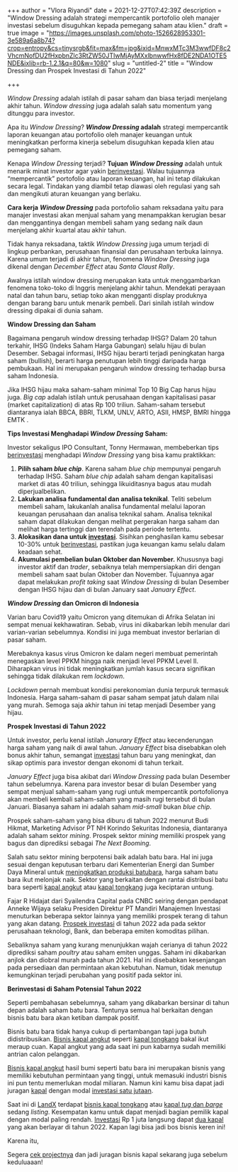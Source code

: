 +++
author = "Vlora Riyandi"
date = 2021-12-27T07:42:39Z
description = "Window Dressing adalah strategi mempercantik portofolio oleh manajer investasi sebelum disuguhkan kepada pemegang saham atau klien."
draft = true
image = "https://images.unsplash.com/photo-1526628953301-3e589a6a8b74?crop=entropy&cs=tinysrgb&fit=max&fm=jpg&ixid=MnwxMTc3M3wwfDF8c2VhcmNofDU2fHxpbnZlc3RtZW50JTIwMjAyMXxlbnwwfHx8fDE2NDA1OTE5NDE&ixlib=rb-1.2.1&q=80&w=1080"
slug = "untitled-2"
title = "Window Dressing dan Prospek Investasi di Tahun 2022"

+++


_Window Dressing_ adalah istilah di pasar saham dan biasa terjadi menjelang akhir tahun. _Window dressing_ juga adalah salah satu momentum yang ditunggu para investor.

Apa itu _Window Dressing_? **_Window Dressing_ adalah** strategi mempercantik laporan keuangan atau portofolio oleh manajer keuangan untuk meningkatkan performa kinerja sebelum disuguhkan kepada klien atau pemegang saham.

Kenapa _Window Dressing_ terjadi? **Tujuan** _**Window Dressing**_ adalah untuk menarik minat investor agar yakin [berinvestasi](https://landx.id/). Walau tujuannya “mempercantik” portofolio atau laporan keuangan, hal ini tetap dilakukan secara legal. Tindakan yang diambil tetap diawasi oleh regulasi yang sah dan mengikuti aturan keuangan yang berlaku.

**Cara kerja** _**Window Dressing**_ pada portofolio saham reksadana yaitu para manajer investasi akan menjual saham yang menampakkan kerugian besar dan menggantinya dengan membeli saham yang sedang naik daun menjelang akhir kuartal atau akhir tahun.

Tidak hanya reksadana, taktik _Window Dressing_ juga umum terjadi di lingkup perbankan, perusahaan finansial dan perusahaan terbuka lainnya. Karena umum terjadi di akhir tahun, fenomena _Window Dressing_ juga dikenal dengan _December Effect_ atau _Santa Claust Rally_.

Awalnya istilah window dressing merupakan kata untuk menggambarkan fenomena toko-toko di Inggris menjelang akhir tahun. Mendekati perayaan natal dan tahun baru, setiap toko akan mengganti display produknya dengan barang baru untuk menarik pembeli. Dari sinilah istilah window dressing dipakai di dunia saham.

**Window Dressing dan Saham**

Bagaimana pengaruh window dressing terhadap IHSG? Dalam 20 tahun terkahir, IHSG (Indeks Saham Harga Gabungan) selalu hijau di bulan Desember. Sebagai informasi, IHSG hijau berarti terjadi peningkatan harga saham (bullish), berarti harga penutupan lebih tinggi daripada harga pembukaan. Hal ini merupakan pengaruh window dressing terhadap bursa saham Indonesia.

Jika IHSG hijau maka saham-saham minimal Top 10 Big Cap harus hijau juga. _Big cap_ adalah istilah untuk perusahaan dengan kapitalisasi pasar (market capitalization) di atas Rp 100 triliun. Saham-saham tersebut diantaranya ialah BBCA, BBRI, TLKM, UNLV, ARTO, ASII, HMSP, BMRI hingga EMTK .

**Tips Investasi Menghadapi _Window Dressing_ Saham:**

Investor sekaligus IPO Consultant, Tonny Hermawan, membeberkan tips [berinvestasi](https://landx.id/) menghadapi _Window Dressing_ yang bisa kamu praktikkan:

1. **Pilih saham _blue chip_**. Karena saham _blue chip_ mempunyai pengaruh terhadap IHSG. Saham _blue chip_ adalah saham dengan kapitalisasi market di atas 40 triliun, sehingga likuiditasnya bagus atau mudah diperjualbelikan.
2. **Lakukan analisa fundamental dan analisa teknikal**. Teliti sebelum membeli saham, lakukanlah analisa fundamental melalui laporan keuangan perusahaan dan analisa teknikal saham. Analisa teknikal saham dapat dilakukan dengan melihat pergerakan harga saham dan melihat harga tertinggi dan terendah pada periode tertentu.
3. **Alokasikan dana untuk [investasi](https://landx.id/)**. Sisihkan penghasilan kamu sebesar 10-30% untuk [berinvestasi](https://landx.id/), pastikan juga keuangan kamu selalu dalam keadaan sehat.
4. **Akumulasi pembelian bulan Oktober dan November.** Khususnya bagi investor aktif dan _trader_, sebaiknya telah mempersiapkan diri dengan membeli saham saat bulan Oktober dan November. Tujuannya agar dapat melakukan _profit taking_ saat _Window Dressing_ di bulan Desember dengan IHSG hijau dan di bulan January saat _January Effect_.

**_Window Dressing_ dan Omicron di Indonesia**

Varian baru Covid19 yaitu Omicron yang ditemukan di Afrika Selatan ini sempat menuai kekhawatiran. Sebab, virus ini dikabarkan lebih menular dari varian-varian sebelumnya. Kondisi ini juga membuat investor berlarian di pasar saham.

Merebaknya kasus virus Omicron ke dalam negeri membuat pemerintah menegaskan level PPKM hingga naik menjadi level PPKM Level II. Diharapkan virus ini tidak meningkatkan jumlah kasus secara signifikan sehingga tidak dilakukan rem _lockdown_.

_Lockdown_ pernah membuat kondisi perekonomian dunia terpuruk termasuk Indonesia. Harga saham-saham di pasar saham sempat jatuh dalam nilai yang murah. Semoga saja akhir tahun ini tetap menjadi Desember yang hijau.

**Prospek Investasi di Tahun 2022**

Untuk investor, perlu kenal istilah _Janurary Effect_ atau kecenderungan harga saham yang naik di awal tahun. _January Effect_ bisa disebabkan oleh bonus akhir tahun, semangat [investasi](https://landx.id/) tahun baru yang meningkat, dan sikap optimis para investor dengan ekonomi di tahun terkait.

_January Effect_ juga bisa akibat dari _Window Dressing_ pada bulan Desember tahun sebelumnya. Karena para investor besar di bulan Desember yang sempat menjual saham-saham yang rugi untuk mempercantik portofolionya akan membeli kembali saham-saham yang masih rugi tersebut di bulan Januari. Biasanya saham ini adalah saham _mid-small_ bukan _blue chip_.

Prospek saham-saham yang bisa diburu di tahun 2022 menurut Budi Hikmat, Marketing Advisor PT NH Korindo Sekuritas Indonesia, diantaranya adalah saham sektor _mining_. Prospek sektor _mining_ memiliki prospek yang bagus dan diprediksi sebagai _The Next Booming_.

Salah satu sektor mining berpotensi baik adalah batu bara. Hal ini juga sesuai dengan keputusan terbaru dari Kementerian Energi dan Sumber Daya Mineral untuk [meningkatkan produksi batubara](https://industri.kontan.co.id/news/produksi-batubara-meningkat-perusahaan-kapal-tongkang-ketiban-berkah), harga saham batu bara ikut melonjak naik. Sektor yang berkaitan dengan rantai distribusi batu bara seperti [kapal angkut](https://landx.id/project/#/capt) atau [kapal tongkang](https://landx.id/project/#/capt) juga keciptaran untung.

Fajar R Hidajat dari Syailendra Capital pada CNBC seiring dengan pendapat Anneke Wijaya selaku Presiden Direktur PT Mandiri Manajemen Investasi menuturkan beberapa sektor lainnya yang memiliki prospek terang di tahun yang akan datang. [Prospek investasi](https://landx.id/) di tahun 2022 ada pada sektor perusahaan teknologi, Bank, dan beberapa emiten komoditas pilihan.

Sebaliknya saham yang kurang menunjukkan wajah cerianya di tahun 2022 diprediksi saham _poultry_ atau saham emiten unggas. Saham ini dikabarkan anjlok dan diobral murah pada tahun 2021. Hal ini disebabkan kesenjangan pada persediaan dan permintaan akan kebutuhan. Namun, tidak menutup kemungkinan terjadi perubahan yang positif pada sektor ini.

**Berinvestasi di Saham Potensial Tahun 2022**

Seperti pembahasan sebelumnya, saham yang dikabarkan bersinar di tahun depan adalah saham batu bara. Tentunya semua hal berkaitan dengan bisnis batu bara akan ketiban dampak positif.

Bisnis batu bara tidak hanya cukup di pertambangan tapi juga butuh didistribusikan. [Bisnis kapal angkut](https://landx.id/project/#/capt) seperti [kapal tongkan](https://landx.id/project/#/capt)g bakal ikut meraup cuan. Kapal angkut yang ada saat ini pun kabarnya sudah memiliki antrian calon pelanggan.

[Bisnis kapal angkut](https://landx.id/project/#/capt) hasil bumi seperti batu bara ini merupakan bisnis yang memiliki kebutuhan permintaan yang tinggi, untuk memasuki industri bisnis ini pun tentu memerlukan modal miliaran. Namun kini kamu bisa dapat jadi juragan [kapal](https://landx.id/project/#/capt) dengan modal [investasi satu jutaan](https://landx.id/).

Saat ini di [LandX](https://landx.id/) terdapat [bisnis kapal tongkang](https://landx.id/project/#/capt) atau [kapal _tug_ dan _barge_](https://landx.id/project/#/capt) sedang _listing_. Kesempatan kamu untuk dapat menjadi bagian pemilik kapal dengan modal paling rendah. [Investasi](https://landx.id/) Rp 1 juta langsung dapat [dua kapal](https://landx.id/project/#/capt) yang akan berlayar di tahun 2022. Kapan lagi bisa jadi bos bisnis keren ini!

Karena itu,

Segera [cek projectnya](https://landx.id/project/#/capt) dan jadi juragan bisnis kapal sekarang juga sebelum keduluaaan!

